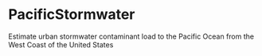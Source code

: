 # PacificStormwater
Estimate urban stormwater contaminant load to the Pacific Ocean from the West Coast of the United States
